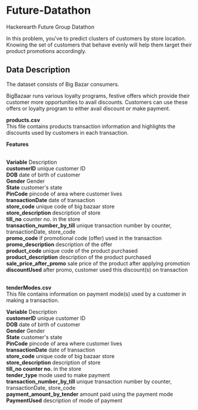 # Future-Datathon
Hackerearth Future Group Datathon

In this problem, you've to predict clusters of customers by store location. Knowing the set of customers that behave evenly will help them target their product promotions accordingly.

## Data Description

The dataset consists of Big Bazar consumers.

BigBazaar runs various loyalty programs, festive offers which provide their customer more opportunities to avail discounts. Customers can use these offers or loyalty program to either avail discount or make payment.

**products.csv** <br />
This file contains products transaction information and highlights the discounts used by customers in each transaction.

**Features**<br />
<br />

**Variable**	Description <br />
**customerID**	unique customer ID <br />
**DOB**	date of birth of customer <br />
**Gender**	Gender <br />
**State**	customer's state<br />
**PinCode**	pincode of area where customer lives<br />
**transactionDate**	date of transaction<br />
**store_code**	unique code of big bazaar store<br />
**store_description**	description of store<br />
**till_no**	counter no. in the store<br />
**transaction_number_by_till**	unique transaction number by counter, transactionDate, store_code<br />
**promo_code**	if promotional code (offer) used in the transaction<br />
**promo_description**	description of the offer<br />
**product_code**	unique code of the product purchased<br />
**product_description**	description of the product purchased<br />
**sale_price_after_promo**	sale price of the product after applying promotion<br />
**discountUsed**	after promo, customer used this discount(s) on transaction<br />
<br />

**tenderModes.csv** <br />
This file contains information on payment mode(s) used by a customer in making a transaction.


**Variable**	Description<br />
**customerID**	unique customer ID<br />
**DOB**	date of birth of customer<br />
**Gender**	Gender<br />
**State**	customer's state<br />
**PinCode**	pincode of area where customer lives<br />
**transactionDate**	date of transaction<br />
**store_code**	unique code of big bazaar store<br />
**store_description**	description of store<br />
**till_no	counter no.** in the store<br />
**tender_type**	mode used to make payment<br />
**transaction_number_by_till**	unique transaction number by counter, transactionDate, store_code<br />
**payment_amount_by_tender**	amount paid using the payment mode<br />
**PaymentUsed**	description of mode of payment<br />
